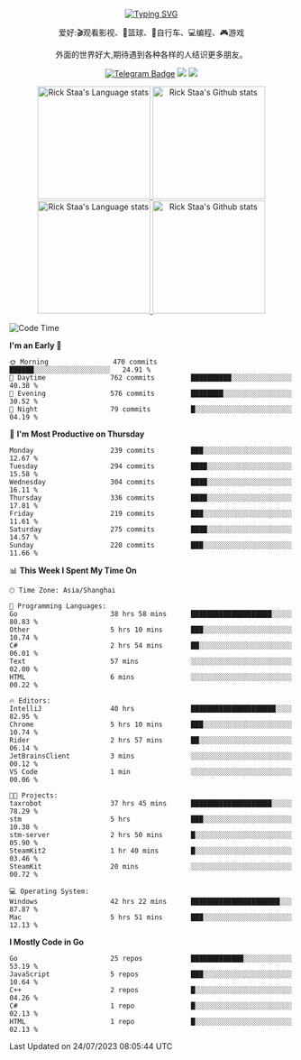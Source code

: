 <div align="center"> 

[![Typing SVG](https://readme-typing-svg.herokuapp.com?size=25&duration=2500&color=eeeeee&vCenter=true&width=200&height=40&lines=Hi+there+%F0%9F%91%8B%F0%9F%8F%BB;I'm+DanBai)](https://git.io/typing-svg)

爱好:🎬观看影视、🏀篮球、🚴自行车、💻编程、🎮游戏

外面的世界好大,期待遇到各种各样的人结识更多朋友。

[![Telegram Badge](https://img.shields.io/badge/-Telegram-blue?style=flat&logo=Telegram&logoColor=white)](https://t.me/danbai9420) 
[![](https://img.shields.io/badge/-Blog-brightgreen?style=flat&logo=Blogger&logoColor=white)](https://p00q.cn)
[![](https://img.shields.io/badge/-Email-red?style=flat&logo=Mail.Ru&logoColor=white)](mailto:danbai@88.com)
</div>

<!-- Light Mode -->
<div align="center"> 
<a href="https://github.com/anuraghazra/github-readme-stats#gh-light-mode-only">
<img height=200 src="https://github-readme-stats.vercel.app/api/top-langs/?username=danbai225&layout=compact&langs_count=10&hide_border=1&role=OWNER,COLLABORATOR#gh-light-mode-only" alt="Rick Staa's Language stats" />
</a>
<a href="https://github.com/anuraghazra/github-readme-stats#gh-light-mode-only">
<img height=200 src="https://github-readme-stats.vercel.app/api?username=danbai225&show_icons=true&count_private=true&line_height=28&hide_border=1&include_all_commits=true&card_width=450&role=OWNER,COLLABORATOR&exclude_repo=github-readme-stats#gh-light-mode-only" alt="Rick Staa's Github stats" />
</a>
</div>

<!-- Dark Mode -->
<div align="center"> 
<a href="https://github.com/anuraghazra/github-readme-stats#gh-dark-mode-only">
<img height=200 src="https://github-readme-stats.vercel.app/api/top-langs/?username=danbai225&layout=compact&langs_count=10&hide_border=1&role=OWNER,COLLABORATOR&theme=github_dark#gh-dark-mode-only" alt="Rick Staa's Language stats" />
</a>
<a href="https://github.com/anuraghazra/github-readme-stats#gh-dark-mode-only">
<img height=200 src="https://github-readme-stats.vercel.app/api?username=danbai225&show_icons=true&count_private=true&line_height=28&hide_border=1&include_all_commits=true&card_width=450&role=OWNER,COLLABORATOR&exclude_repo=github-readme-stats&theme=github_dark#gh-dark-mode-only" alt="Rick Staa's Github stats" />
</a>
</div>

<!--START_SECTION:waka-->
![Code Time](http://img.shields.io/badge/Code%20Time-684%20hrs%2020%20mins-blue)

**I'm an Early 🐤** 

```text
🌞 Morning                470 commits         ██████░░░░░░░░░░░░░░░░░░░   24.91 % 
🌆 Daytime                762 commits         ██████████░░░░░░░░░░░░░░░   40.38 % 
🌃 Evening                576 commits         ████████░░░░░░░░░░░░░░░░░   30.52 % 
🌙 Night                  79 commits          █░░░░░░░░░░░░░░░░░░░░░░░░   04.19 % 
```
📅 **I'm Most Productive on Thursday** 

```text
Monday                   239 commits         ███░░░░░░░░░░░░░░░░░░░░░░   12.67 % 
Tuesday                  294 commits         ████░░░░░░░░░░░░░░░░░░░░░   15.58 % 
Wednesday                304 commits         ████░░░░░░░░░░░░░░░░░░░░░   16.11 % 
Thursday                 336 commits         ████░░░░░░░░░░░░░░░░░░░░░   17.81 % 
Friday                   219 commits         ███░░░░░░░░░░░░░░░░░░░░░░   11.61 % 
Saturday                 275 commits         ████░░░░░░░░░░░░░░░░░░░░░   14.57 % 
Sunday                   220 commits         ███░░░░░░░░░░░░░░░░░░░░░░   11.66 % 
```


📊 **This Week I Spent My Time On** 

```text
🕑︎ Time Zone: Asia/Shanghai

💬 Programming Languages: 
Go                       38 hrs 58 mins      ████████████████████░░░░░   80.83 % 
Other                    5 hrs 10 mins       ███░░░░░░░░░░░░░░░░░░░░░░   10.74 % 
C#                       2 hrs 54 mins       ██░░░░░░░░░░░░░░░░░░░░░░░   06.01 % 
Text                     57 mins             ░░░░░░░░░░░░░░░░░░░░░░░░░   02.00 % 
HTML                     6 mins              ░░░░░░░░░░░░░░░░░░░░░░░░░   00.22 % 

🔥 Editors: 
IntelliJ                 40 hrs              █████████████████████░░░░   82.95 % 
Chrome                   5 hrs 10 mins       ███░░░░░░░░░░░░░░░░░░░░░░   10.74 % 
Rider                    2 hrs 57 mins       ██░░░░░░░░░░░░░░░░░░░░░░░   06.14 % 
JetBrainsClient          3 mins              ░░░░░░░░░░░░░░░░░░░░░░░░░   00.12 % 
VS Code                  1 min               ░░░░░░░░░░░░░░░░░░░░░░░░░   00.06 % 

🐱‍💻 Projects: 
taxrobot                 37 hrs 45 mins      ████████████████████░░░░░   78.29 % 
stm                      5 hrs               ███░░░░░░░░░░░░░░░░░░░░░░   10.38 % 
stm-server               2 hrs 50 mins       █░░░░░░░░░░░░░░░░░░░░░░░░   05.90 % 
SteamKit2                1 hr 40 mins        █░░░░░░░░░░░░░░░░░░░░░░░░   03.46 % 
SteamKit                 20 mins             ░░░░░░░░░░░░░░░░░░░░░░░░░   00.72 % 

💻 Operating System: 
Windows                  42 hrs 22 mins      ██████████████████████░░░   87.87 % 
Mac                      5 hrs 51 mins       ███░░░░░░░░░░░░░░░░░░░░░░   12.13 % 
```

**I Mostly Code in Go** 

```text
Go                       25 repos            █████████████░░░░░░░░░░░░   53.19 % 
JavaScript               5 repos             ███░░░░░░░░░░░░░░░░░░░░░░   10.64 % 
C++                      2 repos             █░░░░░░░░░░░░░░░░░░░░░░░░   04.26 % 
C#                       1 repo              █░░░░░░░░░░░░░░░░░░░░░░░░   02.13 % 
HTML                     1 repo              █░░░░░░░░░░░░░░░░░░░░░░░░   02.13 % 
```




 Last Updated on 24/07/2023 08:05:44 UTC
<!--END_SECTION:waka-->
